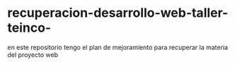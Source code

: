 # recuperacion-desarrollo-web-taller-teinco-
en este repositorio tengo el plan de mejoramiento para recuperar la materia del proyecto web
